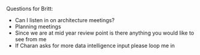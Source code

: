 Questions for Britt:
- Can I listen in on architecture meetings?
- Planning meetings
- Since we are at mid year review point is there anything you would like to see from me
- If Charan asks for more data intelligence input please loop me in